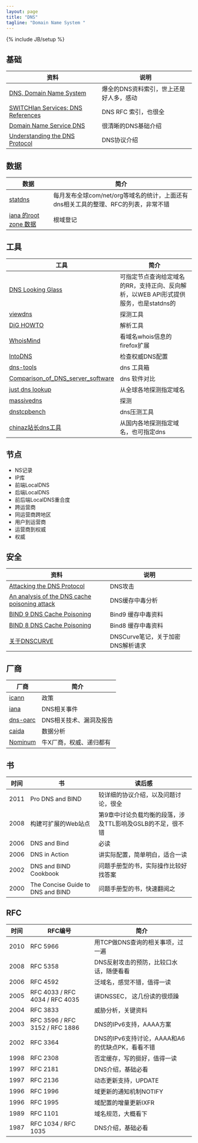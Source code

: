 ```yaml
---
layout: page
title: "DNS"
tagline: "Domain Name System "
---
```

{% include JB/setup %}

## 基础
| 资料 | 说明 |
| ---- | ---- |
| [DNS, Domain Name System](http://www.networksorcery.com/enp/protocol/dns.htm) | 爆全的DNS资料索引，世上还是好人多，感动 |
| [SWITCHlan Services: DNS References ](http://www.switch.ch/network/services/dns/references.html) | DNS RFC 索引，也很全 |
| [Domain Name Service DNS](http://www.freesoft.org/CIE/Topics/75.htm) | 很清晰的DNS基础介绍 |
| [Understanding the DNS Protocol](http://www.windowsnetworking.com/articles_tutorials/understanding-dns-protocol-part1.html) | DNS协议介绍 |

## 数据

| 数据 | 简介 |
| ---- | ---- |
| [statdns](http://www.statdns.com) | 每月发布全球com/net/org等域名的统计，上面还有dns相关工具的整理、RFC的列表，非常不错
| [iana 的root zone 数据](http://www.iana.org/domains/root/db) | 根域登记

## 工具
| 工具 | 简介 |
| ---- | ---- |
| [DNS Looking Glass](http://www.dns-lg.com/) | 可指定节点查询给定域名的RR，支持正向、反向解析，以WEB API形式提供服务，也是statdns的
| [viewdns](http://viewdns.info/) | 探测工具
| [DiG HOWTO ](http://www.madboa.com/geek/dig/) | 解析工具
| [WhoisMind](https://addons.mozilla.org/zh-CN/firefox/addon/whois-mind/?src=userprofile) | 看域名whois信息的firefox扩展
| [IntoDNS](http://www.intodns.com/) | 检查权威DNS配置
| [dns-tools](http://www.bind10.net/dns-tools) | dns 工具箱
| [Comparison_of_DNS_server_software](http://en.wikipedia.org/wiki/Comparison_of_DNS_server_software) | dns 软件对比
| [just dns lookup](http://just-dnslookup.com/index.php) | 从全球各地探测指定域名
| [massivedns](http://massivedns.com/) | 探测
| [dnstcpbench](http://blog.powerdns.com/2013/06/25/simple-tcpip-dns-benchmarking-tool/) | dns压测工具
| [chinaz站长dns工具](http://tool.chinaz.com/dns/) | 从国内各地探测指定域名，也可指定dns


## 节点
- NS记录
- IP库
- 前端LocalDNS
- 后端LocalDNS
- 前后端LocalDNS重合度
- 跨运营商
- 同运营商跨地区
- 用户到运营商
- 运营商到权威
- 权威


## 安全

| 资料 | 说明 |
| ---- | ---- |
| [Attacking the DNS Protocol](http://www.net-security.org/article.php?id=600) | DNS攻击
| [An analysis of the DNS cache poisoning attack](https://labs.nic.cz/files/labs/DNS-cache-poisoning-attack-analysis.pdf) | DNS缓存中毒分析
| [BIND 9 DNS Cache Poisoning](http://landing2.trusteer.com/list-context/publications/bind-9-dns-cache-poisoning) | Bind9 缓存中毒资料
| [BIND 8 DNS Cache Poisoning](http://landing2.trusteer.com/list-context/publications/bind-8-dns-cache-poisoning) | Bind8 缓存中毒资料
| [关于DNSCURVE](http://abbypan.blogspot.com/2011/11/dnscurve.html) | DNSCurve笔记，关于加密DNS解析请求


## 厂商

| 厂商 | 简介 |
| ---- | ---- |
| [icann](http://www.icann.org/) | 政策
| [iana](http://www.iana.org/) |  	DNS相关事件
| [dns-oarc](https://www.dns-oarc.net/) |  	DNS相关技术、漏洞及报告
| [caida](http://www.caida.org/) | 数据分析
| [Nominum](http://www.nominum.com/) | 牛X厂商，权威、递归都有

## 书

| 时间 | 书 | 读后感 |
| ---- | -- | ------ |
| 2011 | Pro DNS and BIND | 较详细的协议介绍，以及问题讨论，很全
| 2008 | 构建可扩展的Web站点 | 第9章中讨论负载均衡的段落，涉及TTL影响及GSLB的不足，很不错
| 2006 | DNS and Bind | 必读
| 2006 | DNS in Action | 讲实际配置，简单明白，适合一读
| 2002 | DNS and BIND Cookbook | 问题手册型的书，实际操作比较好找答案 
| 2000 | The Concise Guide to DNS and BIND | 问题手册型的书，快速翻阅之


## RFC

| 时间 | RFC编号 | 简介 |
| ---- | ------- | ---- |
| 2010 | RFC 5966 | 用TCP做DNS查询的相关事项，过一遍
| 2008 | RFC 5358 | DNS反射攻击的预防，比较口水话，随便看看
| 2006 | RFC 4592 | 泛域名，感觉不错，值得一读
| 2005 | RFC 4033 / RFC 4034 / RFC 4035 | 讲DNSSEC， 这几份读的很烦躁
| 2004 | RFC 3833 | 威胁分析，关键资料
| 2003 | RFC 3596 / RFC 3152 / RFC 1886 | DNS的IPv6支持，AAAA方案
| 2002 | RFC 3364 | DNS的IPv6支持讨论，AAAA和A6的优缺点PK，看看不错
| 1998 | RFC 2308 | 否定缓存，写的挺好，值得一读
| 1997 | RFC 2181 | DNS介绍，基础必看
| 1997 | RFC 2136 | 动态更新支持，UPDATE
| 1996 | RFC 1996 | 域更新的通知机制NOTIFY
| 1996 | RFC 1995 | 域配置的增量更新IXFR
| 1989 | RFC 1101 | 域名规范，大概看下
| 1987 | RFC 1034 / RFC 1035 | DNS介绍，基础必看

